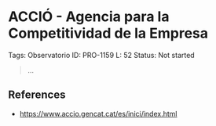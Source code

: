 # ACCIÓ - Agencia para la Competitividad de la Empresa

Tags: Observatorio
ID: PRO-1159
L: 52
Status: Not started

> …
> 

## References

- https://www.accio.gencat.cat/es/inici/index.html